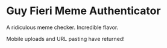 # Guy Fieri Meme Authenticator
A ridiculous meme checker. Incredible flavor.

Mobile uploads and URL pasting have returned!
